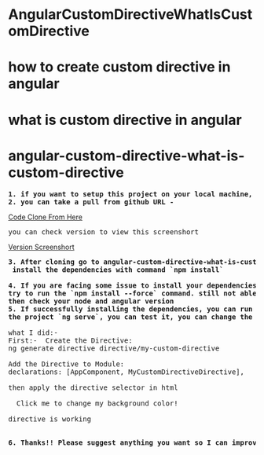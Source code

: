 # AngularCustomDirectiveWhatIsCustomDirective
# how to create custom directive in angular
# what is custom directive in angular
# angular-custom-directive-what-is-custom-directive

<pre>
<strong>1. if you want to setup this project on your local machine, please follow below steps</strong>
<strong>2. you can take a pull from github URL - </strong> </pre>
[Code Clone From Here](https://github.com/rohitash-eng/angular-custom-directive-what-is-custom-directive)
<pre>you can check version to view this screenshort</pre>
[Version Screenshort](https://github.com/rohitash-eng/angular-custom-directive-what-is-custom-directive/blob/main/src/assets/images/version.png)
<pre>
<strong>3. After cloning go to angular-custom-directive-what-is-custom-directive folder and
 install the dependencies with command `npm install`</strong>

<strong>4. If you are facing some issue to install your dependencies, 
try to run the `npm install --force` command. still not able to installed 
then check your node and angular version</strong>
<strong>5. If successfully installing the dependencies, you can run 
the project `ng serve`, you can test it, you can change the code as you want</strong>

what I did:- 
First:-  Create the Directive:
ng generate directive directive/my-custom-directive

Add the Directive to Module:
declarations: [AppComponent, MyCustomDirectiveDirective], 

then apply the directive selector in html
<div appMyCustomDirective>
  Click me to change my background color!
</div>
directive is working


<strong>6. Thanks!! Please suggest anything you want so I can improve</strong>
</pre>

